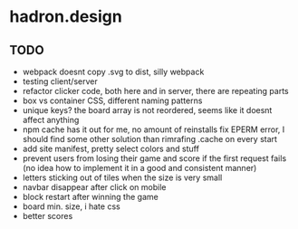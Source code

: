 # hadron.design

## TODO
- webpack doesnt copy .svg to dist, silly webpack
- testing client/server
- refactor clicker code, both here and in server, there are repeating parts
- box vs container CSS, different naming patterns
- unique keys? the board array is not reordered, seems like it doesnt affect anything
- npm cache has it out for me, no amount of reinstalls fix EPERM error, I should find some other solution than rimrafing .cache on every start
- add site manifest, pretty select colors and stuff
- prevent users from losing their game and score if the first request fails (no idea how to implement it in a good and consistent manner)
- letters sticking out of tiles when the size is very small
- navbar disappear after click on mobile
- block restart after winning the game
- board min. size, i hate css
- better scores